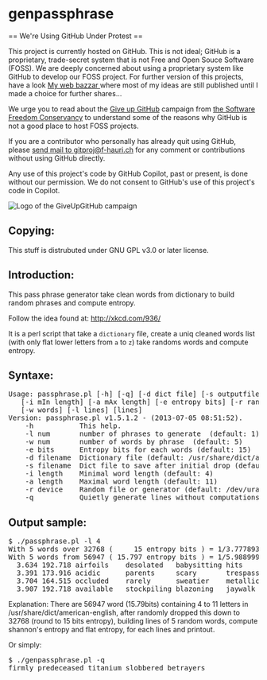 genpassphrase
=============

== We're Using GitHub Under Protest ==

This project is currently hosted on GitHub.  This is not ideal; GitHub is a
proprietary, trade-secret system that is not Free and Open Souce Software
(FOSS).  We are deeply concerned about using a proprietary system like GitHub
to develop our FOSS project.  For further version of this projects, have a look
[My web bazzar ](https://f-hauri.ch/vrac/?C=M;O=D) where most of my ideas are
still published until I made a choice for further shares...

We urge you to read about the [Give up GitHub](https://GiveUpGitHub.org)
campaign from [the Software Freedom Conservancy](https://sfconservancy.org) to
understand some of the reasons why GitHub is not a good place to host FOSS
projects.

If you are a contributor who personally has already quit using GitHub, please
[send mail to gitproj@f-hauri.ch](mailto:gitproj@f-hauri.ch) for any comment
or contributions without using GitHub directly.

Any use of this project's code by GitHub Copilot, past or present, is done
without our permission.  We do not consent to GitHub's use of this project's
code in Copilot.

![Logo of the GiveUpGitHub campaign](https://sfconservancy.org/img/GiveUpGitHub.png)

Copying:
--------

This stuff is distrubuted under GNU GPL v3.0 or later license.

Introduction:
-------------

This pass phrase generator take clean words from dictionary to build random phrases and compute entropy.

Follow the idea found at: http://xkcd.com/936/

It is a perl script that take a `dictionary` file,
create a uniq cleaned words list (with only flat lower letters from `a` to `z`)
take randoms words and compute entropy.

Syntaxe:
--------
<pre>
Usage: passphrase.pl [-h] [-q] [-d dict file] [-s outputfile]
   [-i mIn length] [-a mAx length] [-e entropy bits] [-r random file]
   [-w words] [-l lines] [lines]
Version: passphrase.pl v1.5.1.2 - (2013-07-05 08:51:52).
    -h           This help.
    -l num       number of phrases to generate  (default: 1)
    -w num       number of words by phrase  (default: 5)
    -e bits      Entropy bits for each words (default: 15)
    -d filename  Dictionary file (default: /usr/share/dict/american-english)
    -s filename  Dict file to save after initial drop (default: none)
    -i length    Minimal word length (default: 4)
    -a length    Maximal word length (default: 11)
    -r device    Random file or generator (default: /dev/urandom)
    -q           Quietly generate lines without computations.
</pre>

Output sample:
--------------
<pre>
$ ./passphrase.pl -l 4
With 5 words over 32768 (     15 entropy bits ) = 1/3.777893e+22 -> 75 bits.
With 5 words from 56947 ( 15.797 entropy bits ) = 1/5.988999e+23 -> 78.987 bits.
  3.634 192.718 airfoils    desolated   babysitting hits        digresses   
  3.391 173.916 acidic      parents     scary       trespassed  fascinate   
  3.704 164.515 occluded    rarely      sweatier    metallic    squat       
  3.907 192.718 available   stockpiling blazoning   jaywalk     chino       
</pre>

Explanation: There are 56947 word (15.79bits) containing 4 to 11 letters in /usr/share/dict/american-english,
after randomly dropped this down to 32768 (round to 15 bits entropy), building lines of 5 random words,
compute shannon's entropy and flat entropy, for each lines and printout.

Or simply:
<pre>
$ ./genpassphrase.pl -q
firmly predeceased titanium slobbered betrayers
</pre>
